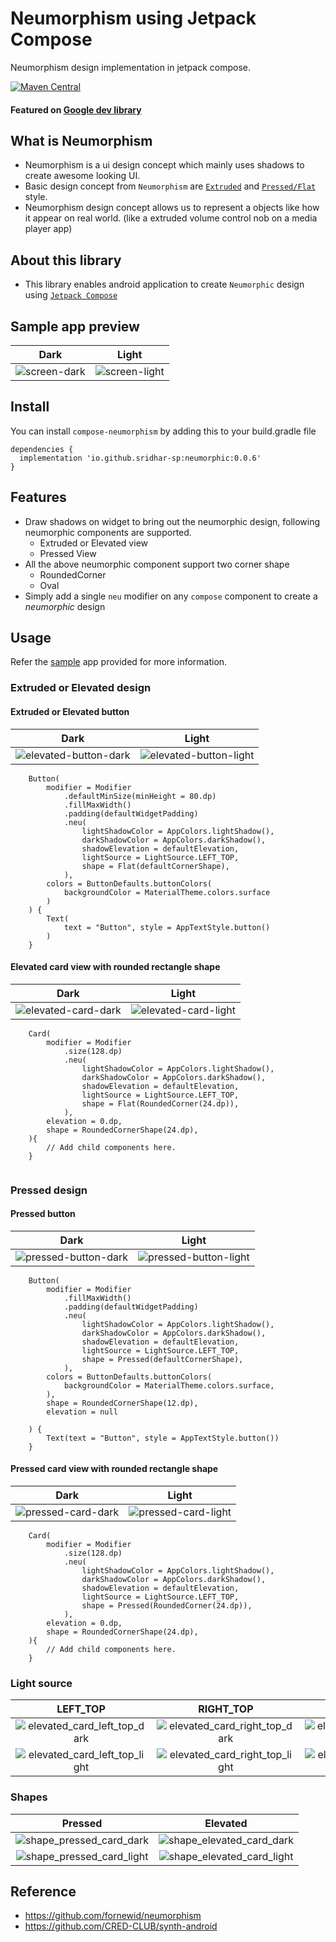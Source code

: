# Neumorphism using Jetpack Compose

Neumorphism design implementation in jetpack compose.

[![Maven Central](https://img.shields.io/maven-central/v/io.github.sridhar-sp/neumorphic.svg?label=Maven%20Central)](https://search.maven.org/search?q=g:%22io.github.sridhar-sp%22%20AND%20a:%22neumorphic%22)

#### Featured on [Google dev library](https://devlibrary.withgoogle.com/products/android/repos/sridhar-sp-compose-neumorphism)

## What is Neumorphism
* Neumorphism is a ui design concept which mainly uses shadows to create awesome looking UI.
* Basic design concept from `Neumorphism` are [`Extruded`](#extruded-or-elevated-design) and [`Pressed/Flat`](#pressed-design) style.
* Neumorphism design concept allows us to represent a objects like how it appear on real world. (like a extruded volume control nob on a media player app)

## About this library
* This library enables android application to create `Neumorphic` design using [`Jetpack Compose`](https://developer.android.com/jetpack/compose)


## Sample app preview

Dark                       |            Light
:-------------------------:|:-------------------------:
![screen-dark]   |  ![screen-light]

## Install
You can install `compose-neumorphism` by adding this to your build.gradle file
``` 
dependencies {
  implementation 'io.github.sridhar-sp:neumorphic:0.0.6'
}
```

## Features
* Draw shadows on widget to bring out the neumorphic design, following neumorphic components are supported.
  * Extruded or Elevated view
  * Pressed View
* All the above neumorphic component support two corner shape
  * RoundedCorner
  * Oval
* Simply add a single `neu` modifier on any `compose` component to create a *neumorphic* design

## Usage
Refer the [sample][sample-app-code-link] app provided for more information.

### Extruded or Elevated design

#### Extruded or Elevated button

Dark                       |            Light
:-------------------------:|:-------------------------:
![elevated-button-dark]   |  ![elevated-button-light]

```
    Button(
        modifier = Modifier
            .defaultMinSize(minHeight = 80.dp)
            .fillMaxWidth()
            .padding(defaultWidgetPadding)
            .neu(
                lightShadowColor = AppColors.lightShadow(),
                darkShadowColor = AppColors.darkShadow(),
                shadowElevation = defaultElevation,
                lightSource = LightSource.LEFT_TOP,
                shape = Flat(defaultCornerShape),
            ),
        colors = ButtonDefaults.buttonColors(
            backgroundColor = MaterialTheme.colors.surface
        )
    ) {
        Text(
            text = "Button", style = AppTextStyle.button()
        )
    }
```


#### Elevated card view with rounded rectangle shape
Dark                       |            Light
:-------------------------:|:-------------------------:
![elevated-card-dark]   |  ![elevated-card-light]
```
    Card(
        modifier = Modifier
            .size(128.dp)
            .neu(
                lightShadowColor = AppColors.lightShadow(),
                darkShadowColor = AppColors.darkShadow(),
                shadowElevation = defaultElevation,
                lightSource = LightSource.LEFT_TOP,
                shape = Flat(RoundedCorner(24.dp)),
            ),
        elevation = 0.dp,
        shape = RoundedCornerShape(24.dp),
    ){
    	// Add child components here.
    }
    
```

### Pressed design

#### Pressed button

Dark                       |            Light
:-------------------------:|:-------------------------:
![pressed-button-dark]   |  ![pressed-button-light]

```
    Button(
        modifier = Modifier
            .fillMaxWidth()
            .padding(defaultWidgetPadding)
            .neu(
                lightShadowColor = AppColors.lightShadow(),
                darkShadowColor = AppColors.darkShadow(),
                shadowElevation = defaultElevation,
                lightSource = LightSource.LEFT_TOP,
                shape = Pressed(defaultCornerShape),
            ),
        colors = ButtonDefaults.buttonColors(
            backgroundColor = MaterialTheme.colors.surface,
        ),
        shape = RoundedCornerShape(12.dp),
        elevation = null

    ) {
        Text(text = "Button", style = AppTextStyle.button())
    }
```

#### Pressed card view with rounded rectangle shape
Dark                       |            Light
:-------------------------:|:-------------------------:
![pressed-card-dark]   |  ![pressed-card-light]
```
    Card(
        modifier = Modifier
            .size(128.dp)
            .neu(
                lightShadowColor = AppColors.lightShadow(),
                darkShadowColor = AppColors.darkShadow(),
                shadowElevation = defaultElevation,
                lightSource = LightSource.LEFT_TOP,
                shape = Pressed(RoundedCorner(24.dp)),
            ),
        elevation = 0.dp,
        shape = RoundedCornerShape(24.dp),
    ){
    	// Add child components here.
    }
```

### Light source

LEFT_TOP | RIGHT_TOP | LEFT_BOTTOM | RIGHT_BOTTOM
:-------------------------:|:-------------------------:|:-------------------------:|:-------------------------:
![elevated_card_left_top_dark]| ![elevated_card_right_top_dark] | ![elevated_card_left_bottom_dark] |  ![elevated_card_right_bottom_dark]
![elevated_card_left_top_light]| ![elevated_card_right_top_light] | ![elevated_card_left_bottom_light] |  ![elevated_card_right_bottom_light]

### Shapes

Pressed                       |            Elevated
:-------------------------:|:-------------------------:
![shape_pressed_card_dark]   |  ![shape_elevated_card_dark]
![shape_pressed_card_light]  |  ![shape_elevated_card_light]


## Reference
* https://github.com/fornewid/neumorphism
* https://github.com/CRED-CLUB/synth-android

[sample-app-code-link]: app/src/main/java/com/gandiva/neumorphism/MainActivity.kt
[screen-dark]: docs/screens/neu_dark.png
[screen-light]: docs/screens/neu_light.png

[elevated-button-dark]: docs/clips/elevated_button_dark.png
[elevated-button-light]: docs/clips/elevated_button_light.png

[elevated-card-dark]: docs/clips/elevated_card_dark.png
[elevated-card-light]: docs/clips/elevated_card_light.png


[pressed-button-dark]: docs/clips/pressed_button_dark.png
[pressed-button-light]: docs/clips/pressed_button_light.png

[pressed-card-dark]: docs/clips/pressed_card_dark.png
[pressed-card-light]: docs/clips/pressed_card_light.png

[elevated_card_left_top_dark]: docs/clips/elevated_card_left_top_dark.png
[elevated_card_right_top_dark]: docs/clips/elevated_card_right_top_dark.png
[elevated_card_left_bottom_dark]: docs/clips/elevated_card_left_bottom_dark.png
[elevated_card_right_bottom_dark]: docs/clips/elevated_card_right_bottom_dark.png

[elevated_card_left_top_light]: docs/clips/elevated_card_left_top_light.png
[elevated_card_right_top_light]: docs/clips/elevated_card_right_top_light.png
[elevated_card_left_bottom_light]: docs/clips/elevated_card_left_bottom_light.png
[elevated_card_right_bottom_light]: docs/clips/elevated_card_right_bottom_light.png

[shape_elevated_card_dark]: docs/clips/shape_elevated_card_dark.png
[shape_elevated_card_light]: docs/clips/shape_elevated_card_light.png
[shape_pressed_card_dark]: docs/clips/shape_pressed_card_dark.png
[shape_pressed_card_light]: docs/clips/shape_pressed_card_light.png
